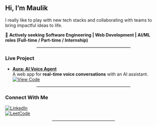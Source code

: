 ## Hi, I’m Maulik

I really like to play with new tech stacks and collaborating with teams to bring impactful ideas to life.  

💼 **Actively seeking Software Engineering | Web Development | AI/ML roles (Full-time / Part-time / Internship)**  

<hr style="width:60%; margin:auto; border:1px solid #ddd;" />

### Live Project  

- **[Aura: AI Voice Agent](https://maulik-g.github.io/ai-voice-agent/)**  
   A web app for **real-time voice conversations** with an AI assistant.  
   [![View Code](https://img.shields.io/badge/View_Code-black?style=for-the-badge&logo=github)](https://github.com/Maulik-G/ai-voice-agent)  

<hr style="width:60%; margin:auto; border:1px solid #ddd;" />

### Connect With Me  

[![LinkedIn](https://img.shields.io/badge/LinkedIn-0077B5?style=for-the-badge&logo=linkedin&logoColor=white)](https://linkedin.com/in/maulikgaur)  
[![LeetCode](https://img.shields.io/badge/LeetCode-FFA116?style=for-the-badge&logo=leetcode&logoColor=white)](https://leetcode.com/u/Maulik-G/)  

<hr style="width:40%; margin:auto; border:1px solid #eee;" />
